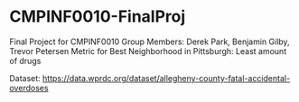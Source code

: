 # CMPINF0010-FinalProj
Final Project for CMPINF0010
Group Members: Derek Park, Benjamin Gilby, Trevor Petersen
Metric for Best Neighborhood in Pittsburgh: Least amount of drugs

Dataset: https://data.wprdc.org/dataset/allegheny-county-fatal-accidental-overdoses

